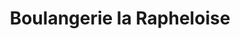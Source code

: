 ---
title: "Boulangerie la Rapheloise"
url: /raphele-les-arles/boulangerie-la-rapheloise/
shop: Bäckerei
---